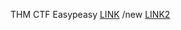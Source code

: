 THM CTF
Easypeasy
[LINK](https://clnath.github.io/clnath.github.io-test3/) /new
[LINK2](youtube.com)
